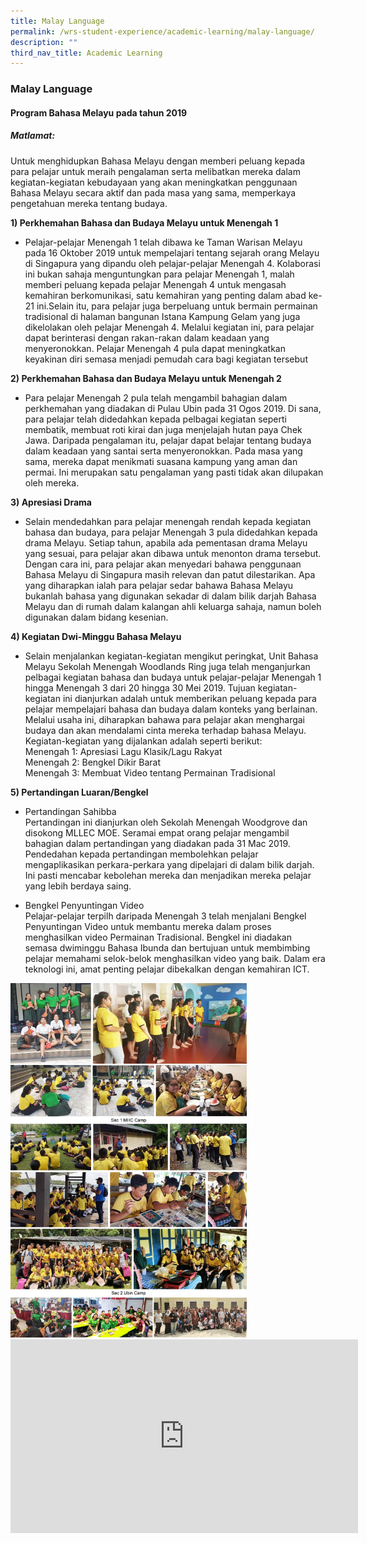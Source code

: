 ```yaml
---
title: Malay Language
permalink: /wrs-student-experience/academic-learning/malay-language/
description: ""
third_nav_title: Academic Learning
---
```

### **Malay Language**
#### **Program Bahasa Melayu pada tahun 2019**
##### **Matlamat:**
Untuk menghidupkan Bahasa Melayu dengan memberi peluang kepada para pelajar untuk meraih pengalaman serta melibatkan mereka dalam kegiatan-kegiatan kebudayaan yang akan meningkatkan penggunaan Bahasa Melayu secara aktif dan pada masa yang sama, memperkaya pengetahuan mereka tentang budaya.

**1) Perkhemahan Bahasa dan Budaya Melayu untuk Menengah 1**

*   Pelajar-pelajar Menengah 1 telah dibawa ke Taman Warisan Melayu pada 16 Oktober 2019 untuk mempelajari tentang sejarah orang Melayu di Singapura yang dipandu oleh pelajar-pelajar Menengah 4. Kolaborasi ini bukan sahaja menguntungkan para pelajar Menengah 1, malah memberi peluang kepada pelajar Menengah 4 untuk mengasah kemahiran berkomunikasi, satu kemahiran yang penting dalam abad ke-21 ini.Selain itu, para pelajar juga berpeluang untuk bermain permainan tradisional di halaman bangunan Istana Kampung Gelam yang juga dikelolakan oleh pelajar Menengah 4. Melalui kegiatan ini, para pelajar dapat berinterasi dengan rakan-rakan dalam keadaan yang menyeronokkan. Pelajar Menengah 4 pula dapat meningkatkan keyakinan diri semasa menjadi pemudah cara bagi kegiatan tersebut

**2) Perkhemahan Bahasa dan Budaya Melayu untuk Menengah 2**

*   Para pelajar Menengah 2 pula telah mengambil bahagian dalam perkhemahan yang diadakan di Pulau Ubin pada 31 Ogos 2019. Di sana, para pelajar telah didedahkan kepada pelbagai kegiatan seperti membatik, membuat roti kirai dan juga menjelajah hutan paya Chek Jawa. Daripada pengalaman itu, pelajar dapat belajar tentang budaya dalam keadaan yang santai serta menyeronokkan. Pada masa yang sama, mereka dapat menikmati suasana kampung yang aman dan permai. Ini merupakan satu pengalaman yang pasti tidak akan dilupakan oleh mereka.

**3) Apresiasi Drama**

*   Selain mendedahkan para pelajar menengah rendah kepada kegiatan bahasa dan budaya, para pelajar Menengah 3 pula didedahkan kepada drama Melayu. Setiap tahun, apabila ada pementasan drama Melayu yang sesuai, para pelajar akan dibawa untuk menonton drama tersebut. Dengan cara ini, para pelajar akan menyedari bahawa penggunaan Bahasa Melayu di Singapura masih relevan dan patut dilestarikan. Apa yang diharapkan ialah para pelajar sedar bahawa Bahasa Melayu bukanlah bahasa yang digunakan sekadar di dalam bilik darjah Bahasa Melayu dan di rumah dalam kalangan ahli keluarga sahaja, namun boleh digunakan dalam bidang kesenian.

**4) Kegiatan Dwi-Minggu Bahasa Melayu**

*   Selain menjalankan kegiatan-kegiatan mengikut peringkat, Unit Bahasa Melayu Sekolah Menengah Woodlands Ring juga telah menganjurkan pelbagai kegiatan bahasa dan budaya untuk pelajar-pelajar Menengah 1 hingga Menengah 3 dari 20 hingga 30 Mei 2019. Tujuan kegiatan-kegiatan ini dianjurkan adalah untuk memberikan peluang kepada para pelajar mempelajari bahasa dan budaya dalam konteks yang berlainan. Melalui usaha ini, diharapkan bahawa para pelajar akan menghargai budaya dan akan mendalami cinta mereka terhadap bahasa Melayu.  
    Kegiatan-kegiatan yang dijalankan adalah seperti berikut:  
    Menengah 1: Apresiasi Lagu Klasik/Lagu Rakyat  
    Menengah 2: Bengkel Dikir Barat  
    Menengah 3: Membuat Video tentang Permainan Tradisional

**5) Pertandingan Luaran/Bengkel**

*   Pertandingan Sahibba  
    Pertandingan ini dianjurkan oleh Sekolah Menengah Woodgrove dan disokong MLLEC MOE. Seramai empat orang pelajar mengambil bahagian dalam pertandingan yang diadakan pada 31 Mac 2019. Pendedahan kepada pertandingan membolehkan pelajar mengaplikasikan perkara-perkara yang dipelajari di dalam bilik darjah. Ini pasti mencabar kebolehan mereka dan menjadikan mereka pelajar yang lebih berdaya saing.

*   Bengkel Penyuntingan Video  
    Pelajar-pelajar terpilh daripada Menengah 3 telah menjalani Bengkel Penyuntingan Video untuk membantu mereka dalam proses menghasilkan video Permainan Tradisional. Bengkel ini diadakan semasa dwiminggu Bahasa Ibunda dan bertujuan untuk membimbing pelajar memahami selok-belok menghasilkan video yang baik. Dalam era teknologi ini, amat penting pelajar dibekalkan dengan kemahiran ICT.

<img src="/images/malay.jpg" style="width:75%">

<iframe width="556" height="310" src="https://www.youtube.com/embed/BIm0Z0_OG8w" title="MT Dept" frameborder="0" allow="accelerometer; autoplay; clipboard-write; encrypted-media; gyroscope; picture-in-picture" allowfullscreen></iframe>